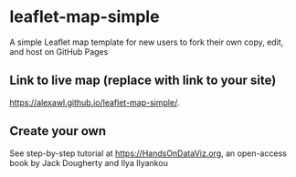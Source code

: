 # leaflet-map-simple
A simple Leaflet map template for new users to fork their own copy, edit, and host on GitHub Pages

## Link to live map (replace with link to your site)
https://alexawl.github.io/leaflet-map-simple/.

## Create your own
See step-by-step tutorial at https://HandsOnDataViz.org, an open-access book by Jack Dougherty and Ilya Ilyankou
